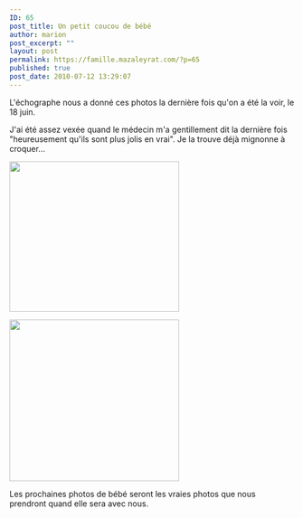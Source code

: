 ```yaml
---
ID: 65
post_title: Un petit coucou de bébé
author: marion
post_excerpt: ""
layout: post
permalink: https://famille.mazaleyrat.com/?p=65
published: true
post_date: 2010-07-12 13:29:07
---
```

L'échographe nous a donné ces photos la dernière fois qu'on a été la voir, le 18 juin.

J'ai été assez vexée quand le médecin m'a gentillement dit la dernière fois "heureusement qu'ils sont plus jolis en vrai". Je la trouve déjà mignonne à croquer...

<a href="wp-content/uploads/2010/07/P1050040.jpg"><img class="alignleft size-medium wp-image-66" title="echo du 18 juin" src="wp-content/uploads/2010/07/P1050040-300x266.jpg" alt="" width="300" height="266" /></a>

<a href="wp-content/uploads/2010/07/P1050041.jpg"><img class="size-medium wp-image-67 alignnone" title="bébé grognon" src="wp-content/uploads/2010/07/P1050041-300x286.jpg" alt="" width="300" height="286" /></a>

<a href="wp-content/uploads/2010/07/P1050041.jpg"></a>Les prochaines photos de bébé seront les vraies photos que nous prendront quand elle sera avec nous.